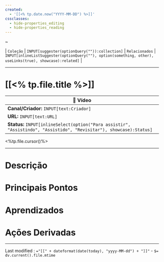 ```yaml
---
created:
  - '[[<% tp.date.now("YYYY-MM-DD") %>]]'
cssclasses:
  - hide-properties_editing
  - hide-properties_reading
---
```


~ 

| `Coleção` | `INPUT[suggester(optionQuery("")):collection]`   | `Relacionados` | `INPUT[inlineListSuggester(optionQuery(""), option(something, other),  useLinks(true), showcase):related]`  |

---
# [[<% tp.file.title %>]] 

|🎥 **Vídeo**|
|---|
|**Canal/Criador:** `INPUT[text:Criador]`|
|**URL:** `INPUT[text:URL]`|
|**Status:** `INPUT[inlineSelect(option("Para assistir", "Assistindo", "Assistido", "Revisitar"), showcase):Status]`|

<%tp.file.cursor()%>

---

# Descrição

# Principais Pontos

# Aprendizados

# Ações Derivadas

---

Last modified :   `="[[" + dateformat(date(today), "yyyy-MM-dd") + "]]"` - `$= dv.current().file.mtime`